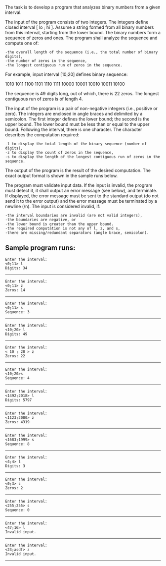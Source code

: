 The task is to develop a program that analyzes binary numbers from a given interval.

The input of the program consists of two integers. The integers define closed interval [ lo ; hi ]. Assume a string formed from all binary numbers from this interval, starting from the lower bound. The binary numbers form a sequence of zeros and ones. The program shall analyze the sequence and compute one of:

    -the overall length of the sequence (i.e., the total number of binary digits),
    -the number of zeros in the sequence,
    -the longest contiguous run of zeros in the sequence.

For example, input interval [10;20] defines binary sequence:

  1010 1011 1100 1101 1110 1111 10000 10001 10010 10011 10100

The sequence is 49 digits long, out of which, there is 22 zeros. The longest contiguous run of zeros is of length 4.

The input of the program is a pair of non-negative integers (i.e., positive or zero). The integers are enclosed in angle braces and delimited by a semicolon. The first integer defines the lower bound; the second is the upper bound. The lower bound must be less than or equal to the upper bound. Following the interval, there is one character. The character describes the computation required:

    -l to display the total length of the binary sequence (number of digits),
    -z to display the count of zeros in the sequence,
    -s to display the length of the longest contiguous run of zeros in the sequence.

The output of the program is the result of the desired computation. The exact output format is shown in the sample runs below.

The program must validate input data. If the input is invalid, the program must detect it, it shall output an error message (see below), and terminate. If displayed, the error message must be sent to the standard output (do not send it to the error output) and the error message must be terminated by a newline (\n). The input is considered invalid, if:

    -the interval boundaries are invalid (are not valid integers),
    -the boundaries are negative, or
    -the lower bound is greater than the upper bound.
    -the required computation is not any of l, z, and s,
    -there are missing/redundant separators (angle brace, semicolon).

Sample program runs:
------------------------------------------------------------------------------------------------------------------
    Enter the interval:
    <0;11> l
    Digits: 34
------------------------------------------------------------------------------------------------------------------
    Enter the interval:
    <0;11> z
    Zeros: 14
------------------------------------------------------------------------------------------------------------------
    Enter the interval:
    <0;11> s
    Sequence: 3
------------------------------------------------------------------------------------------------------------------
    Enter the interval:
    <10;20> l
    Digits: 49
------------------------------------------------------------------------------------------------------------------
    Enter the interval:
    < 10 ; 20 > z
    Zeros: 22
------------------------------------------------------------------------------------------------------------------
    Enter the interval:
    <10;20>s
    Sequence: 4
------------------------------------------------------------------------------------------------------------------
    Enter the interval:
    <1492;2018> l
    Digits: 5797
------------------------------------------------------------------------------------------------------------------
    Enter the interval:
    <1123;2000> z
    Zeros: 4319
------------------------------------------------------------------------------------------------------------------
    Enter the interval:
    <1683;1999> s
    Sequence: 8
------------------------------------------------------------------------------------------------------------------
    Enter the interval:
    <4;4> l
    Digits: 3
------------------------------------------------------------------------------------------------------------------
    Enter the interval:
    <0;3> z
    Zeros: 2
------------------------------------------------------------------------------------------------------------------
    Enter the interval:
    <255;255> s
    Sequence: 0
------------------------------------------------------------------------------------------------------------------
    Enter the interval:
    <47;16> l
    Invalid input.
------------------------------------------------------------------------------------------------------------------
    Enter the interval:
    <23;asdf> z
    Invalid input.
------------------------------------------------------------------------------------------------------------------